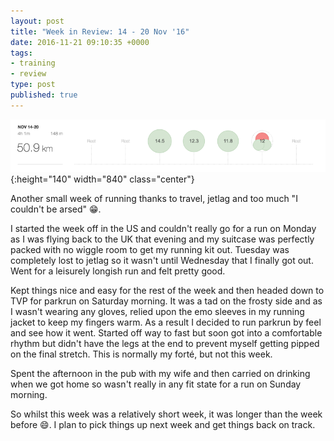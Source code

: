 ```yaml
---
layout: post
title: "Week in Review: 14 - 20 Nov '16"
date: 2016-11-21 09:10:35 +0000
tags:
- training
- review
type: post
published: true
---
```


![Week in Review: 14 - 20 Nov '16](/assets/week-in-review-14-20Nov16.png){:height="140" width="840" class="center"}

Another small week of running thanks to travel, jetlag and too much "I couldn't be arsed" 😁.

I started the week off in the US and couldn't really go for a run on Monday as I was flying back to the UK that evening and my suitcase was perfectly packed with no wiggle room to get my running kit out. Tuesday was completely lost to jetlag so it wasn't until Wednesday that I finally got out.  Went for a leisurely longish run and felt pretty good.

Kept things nice and easy for the rest of the week and then headed down to TVP for parkrun on Saturday morning.  It was a tad on the frosty side and as I wasn't wearing any gloves, relied upon the emo sleeves in my running jacket to keep my fingers warm.  As a result I decided to run parkrun by feel and see how it went.  Started off way to fast but soon got into a comfortable rhythm but didn't have the legs at the end to prevent myself getting pipped on the final stretch.  This is normally my forté, but not this week.

Spent the afternoon in the pub with my wife and then carried on drinking when we got home so wasn't really in any fit state for a run on Sunday morning.

So whilst this week was a relatively short week, it was longer than the week before 😄. I plan to pick things up next week and get things back on track.
